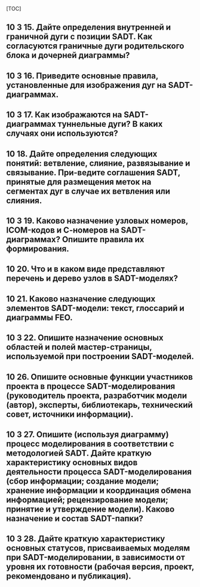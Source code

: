 [TOC]

## 10 3 15. Дайте определения внутренней и граничной дуги с позиции SADT. Как согласуются граничные дуги родительского блока и дочерней диаграммы?



## 10 3 16. Приведите основные правила, установленные для изображения дуг на SADT-диаграммах.



## 10 3 17. Как изображаются на SADT-диаграммах туннельные дуги? В каких случаях они используются?



## 10 18. Дайте определения следующих понятий: ветвление, слияние, развязывание и связывание. При-ведите соглашения SADT, принятые для размещения меток на сегментах дуг в случае их ветвления или слияния.



## 10 3 19. Каково назначение узловых номеров, ICOM-кодов и С-номеров на SADT-диаграммах? Опишите правила их формирования.



## 10 20. Что и в каком виде представляют перечень и дерево узлов в SADT-моделях?



## 10 21. Каково назначение следующих элементов SADT-модели: текст, глоссарий и диаграммы FEO.



## 10 3 22. Опишите назначение основных областей и полей мастер-страницы, используемой при построении SADT-моделей.



## 10 26. Опишите основные функции участников проекта в процессе SADT-моделирования (руководитель проекта, разработчик модели (автор), эксперты, библиотекарь, технический совет, источники информации).



## 10 3 27. Опишите (используя диаграмму) процесс моделирования в соответствии с методологией SADT. Дайте краткую характеристику основных видов деятельности процесса SADT-моделирования (сбор информации; создание модели; хранение информации и координация обмена информацией; рецензирование модели; принятие и утверждение модели). Каково назначение и состав SADT-папки?



## 10 3 28. Дайте краткую характеристику основных статусов, присваиваемых моделям при SADT-моделировании, в зависимости от уровня их готовности (рабочая версия, проект, рекомендовано и публикация).

